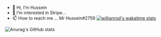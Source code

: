- 👋 Hi, I’m Hussein
- 👀 I’m interested in Stripe...
- 📫 How to reach me ... Mr Hussein#2759
[![willianrod's wakatime stats](https://github-readme-stats.vercel.app/api/wakatime?username=willianrod)](https://github.com/anuraghazra/github-readme-stats)

![Anurag's GitHub stats](https://github-readme-stats.vercel.app/api?username=HusseinGL&show_icons=true&theme=radical)
